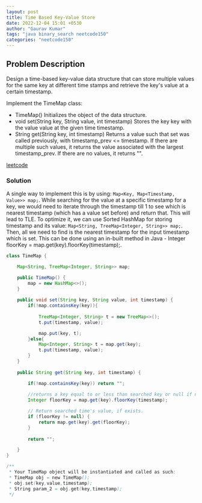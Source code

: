 ```yaml
---
layout: post
title: Time Based Key-Value Store
date: 2022-12-04 15:01 +0530
author: "Gaurav Kumar"
tags: "java binary_search neetcode150"
categories: "neetcode150"
---
```


## Problem Description

Design a time-based key-value data structure that can store multiple values for the same key at different time stamps and retrieve the key's value at a certain timestamp.

Implement the TimeMap class:

- TimeMap() Initializes the object of the data structure.
- void set(String key, String value, int timestamp) Stores the key key with the value value at the given time timestamp.
- String get(String key, int timestamp) Returns a value such that set was called previously, with timestamp_prev <= timestamp. If there are multiple such values, it returns the value associated with the largest timestamp_prev. If there are no values, it returns "".

[leetcode](https://leetcode.com/problems/time-based-key-value-store/description/)

### Solution

A single way to implement this is by using: ```Map<Key, Map<Timestamp, Value>> map;```. While searching for the value at a specific timestamp for a key, we would need to iterate through the timestamp till 1 to see which is nearest timestamp (which has a value set before) and return that. This will lead to TLE. To optimize it, we can use Sorted HashMap for storing timestamp and its value: ```Map<String, TreeMap<Integer, String>> map;```. Then, all we need to find is the nearest timestamp for the input timestamp which is set. This can be done using an in-built method in Java - Integer floorKey = map.get(key).floorKey(timestamp);.

```java
class TimeMap {

    Map<String, TreeMap<Integer, String>> map;

    public TimeMap() {
        map = new HashMap<>();
    }
    
    public void set(String key, String value, int timestamp) {
        if(!map.containsKey(key)){
            
            TreeMap<Integer, String> t = new TreeMap<>();
            t.put(timestamp, value);

            map.put(key, t);
        }else{
            Map<Integer, String> t = map.get(key);
            t.put(timestamp, value);
        }
    }
    
    public String get(String key, int timestamp) {

        if(!map.containsKey(key)) return "";
        
        //returns a key equal to or less than searched key or null if no such key exists that satisfies the above condition.
        Integer floorKey = map.get(key).floorKey(timestamp);

        // Return searched time's value, if exists.
        if (floorKey != null) {
            return map.get(key).get(floorKey);
        }
        
        return "";

    }
}

/**
 * Your TimeMap object will be instantiated and called as such:
 * TimeMap obj = new TimeMap();
 * obj.set(key,value,timestamp);
 * String param_2 = obj.get(key,timestamp);
 */
```
